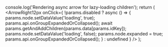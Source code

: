 console.log('Rendering async arrow for lazy-loading children');
return (
  <ArrowRight12px
    onClick={
      !params.disabled
        ? async () => {
            params.node.setDataValue('loading', true);
            params.api.onGroupExpandedOrCollapsed();
            await params.getAndAddChildren(params.data[params.idKey]);
            params.node.setDataValue('loading', false);
            params.node.expanded = true;
            params.api.onGroupExpandedOrCollapsed();
          }
        : undefined
    }
  />
);